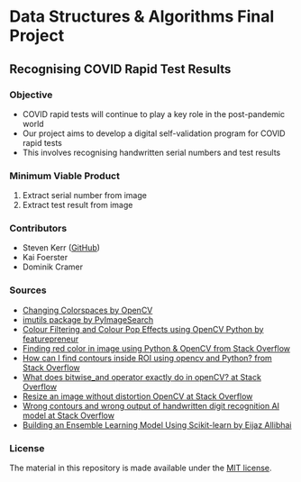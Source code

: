 # Data Structures & Algorithms Final Project
## Recognising COVID Rapid Test Results

### Objective
* COVID rapid tests will continue to play a key role in the post-pandemic world 
* Our project aims to develop a digital self-validation program for COVID rapid tests
* This involves recognising handwritten serial numbers and test results

### Minimum Viable Product
1. Extract serial number from image
1. Extract test result from image 

### Contributors 
* Steven Kerr ([GitHub](https://github.com/smkerr))
* Kai Foerster
* Dominik Cramer

### Sources
* [Changing Colorspaces by OpenCV](docs.opencv.org/4.x/df/d9d/tutorial_py_colorspaces.html)
* [imutils package by PyImageSearch](github.com/PyImageSearch/imutils/blob/master/demos/sorting_contours.py)
* [Colour Filtering and Colour Pop Effects using OpenCV Python by featurepreneur](medium.com/featurepreneur/colour-filtering-and-colour-pop-effects-using-opencv-python-3ce7d4576140)
* [Finding red color in image using Python & OpenCV from Stack Overflow](stackoverflow.com/questions/30331944/finding-red-color-in-image-using-python-opencv)
* [How can I find contours inside ROI using opencv and Python? from Stack Overflow](stackoverflow.com/questions/42004652/how-can-i-find-contours-inside-roi-using-opencv-and-python)
* [What does bitwise_and operator exactly do in openCV? at Stack Overflow](stackoverflow.com/questions/44333605/what-does-bitwise-and-operator-exactly-do-in-opencv)
* [Resize an image without distortion OpenCV at Stack Overflow](stackoverflow.com/questions/44650888/resize-an-image-without-distortion-opencv)
* [Wrong contours and wrong output of handwritten digit recognition AI model at Stack Overflow](stackoverflow.com/questions/62247234/wrong-contours-and-wrong-output-of-handwritten-digit-recognition-ai-model)
* [Building an Ensemble Learning Model Using Scikit-learn by Eijaz Allibhai](towardsdatascience.com/ensemble-learning-using-scikit-learn-85c4531ff86a)

### License
The material in this repository is made available under the [MIT license](https://github.com/smkerr/DSA--Final-Project/blob/main/LICENSE).
